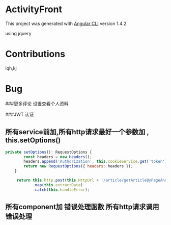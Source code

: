 # ActivityFront

This project was generated with [Angular CLI](https://github.com/angular/angular-cli) version 1.4.2.

using jquery

# Contributions

lqh,kj

# Bug

###更多评论 
设置查看个人资料

###JWT 认证
## 所有service前加,所有http请求最好一个参数加 **, this.setOptions()**
```javascript
private setOptions(): RequestOptions {
        const headers = new Headers();
        headers.append('Authorization', this.cookieService.get('token'));
        return new RequestOptions({ headers: headers });
    }

     return this.http.post(this.HttpUrl + '/article/getArticleByPageAndTitleAndType', urlSearchParams, this.setOptions())
            .map(this.extractData)
            .catch(this.handleError);
```
## 所有component加 错误处理函数 所有http请求调用错误处理

